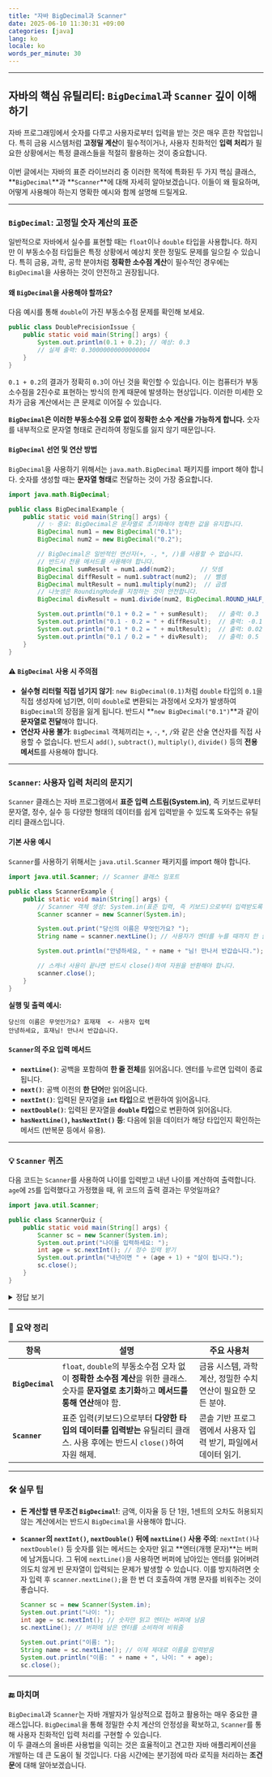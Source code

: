 ```yaml
---
title: "자바 BigDecimal과 Scanner"
date: 2025-06-10 11:30:31 +09:00
categories: [java]
lang: ko
locale: ko
words_per_minute: 30
---
```

-----

## 자바의 핵심 유틸리티: `BigDecimal`과 `Scanner` 깊이 이해하기

자바 프로그래밍에서 숫자를 다루고 사용자로부터 입력을 받는 것은 매우 흔한 작업입니다. 특히 금융 시스템처럼 **고정밀 계산**이 필수적이거나, 사용자 친화적인 **입력 처리**가 필요한 상황에서는 특정 클래스들을 적절히 활용하는 것이 중요합니다.
<br><br>
이번 글에서는 자바의 표준 라이브러리 중 이러한 목적에 특화된 두 가지 핵심 클래스, \*\*`BigDecimal`\*\*과 \*\*`Scanner`\*\*에 대해 자세히 알아보겠습니다. 이들이 왜 필요하며, 어떻게 사용해야 하는지 명확한 예시와 함께 설명해 드릴게요.

-----

### `BigDecimal`: 고정밀 숫자 계산의 표준

일반적으로 자바에서 실수를 표현할 때는 `float`이나 `double` 타입을 사용합니다. 하지만 이 부동소수점 타입들은 특정 상황에서 예상치 못한 정밀도 문제를 일으킬 수 있습니다. 특히 금융, 과학, 공학 분야처럼 **정확한 소수점 계산**이 필수적인 경우에는 `BigDecimal`을 사용하는 것이 안전하고 권장됩니다.

#### 왜 `BigDecimal`을 사용해야 할까요?

다음 예시를 통해 `double`이 가진 부동소수점 문제를 확인해 보세요.

```java
public class DoublePrecisionIssue {
    public static void main(String[] args) {
        System.out.println(0.1 + 0.2); // 예상: 0.3
        // 실제 출력: 0.30000000000000004
    }
}
```

`0.1 + 0.2`의 결과가 정확히 `0.3`이 아닌 것을 확인할 수 있습니다. 이는 컴퓨터가 부동소수점을 2진수로 표현하는 방식의 한계 때문에 발생하는 현상입니다. 이러한 미세한 오차가 금융 계산에서는 큰 문제로 이어질 수 있습니다.

**`BigDecimal`은 이러한 부동소수점 오류 없이 정확한 소수 계산을 가능하게 합니다.** 숫자를 내부적으로 문자열 형태로 관리하여 정밀도를 잃지 않기 때문입니다.

#### `BigDecimal` 선언 및 연산 방법

`BigDecimal`을 사용하기 위해서는 `java.math.BigDecimal` 패키지를 import 해야 합니다. 숫자를 생성할 때는 **문자열 형태**로 전달하는 것이 가장 중요합니다.

```java
import java.math.BigDecimal;

public class BigDecimalExample {
    public static void main(String[] args) {
        // ✨ 중요: BigDecimal은 문자열로 초기화해야 정확한 값을 유지합니다.
        BigDecimal num1 = new BigDecimal("0.1");
        BigDecimal num2 = new BigDecimal("0.2");

        // BigDecimal은 일반적인 연산자(+, -, *, /)를 사용할 수 없습니다.
        // 반드시 전용 메서드를 사용해야 합니다.
        BigDecimal sumResult = num1.add(num2);       // 덧셈
        BigDecimal diffResult = num1.subtract(num2);  // 뺄셈
        BigDecimal multResult = num1.multiply(num2);  // 곱셈
        // 나눗셈은 RoundingMode를 지정하는 것이 안전합니다.
        BigDecimal divResult = num1.divide(num2, BigDecimal.ROUND_HALF_UP); // 나눗셈 (반올림 모드 지정)

        System.out.println("0.1 + 0.2 = " + sumResult);   // 출력: 0.3
        System.out.println("0.1 - 0.2 = " + diffResult);  // 출력: -0.1
        System.out.println("0.1 * 0.2 = " + multResult);  // 출력: 0.02
        System.out.println("0.1 / 0.2 = " + divResult);   // 출력: 0.5
    }
}
```

#### ⚠ `BigDecimal` 사용 시 주의점

  * **실수형 리터럴 직접 넘기지 않기**: `new BigDecimal(0.1)`처럼 `double` 타입의 `0.1`을 직접 생성자에 넘기면, 이미 `double`로 변환되는 과정에서 오차가 발생하여 `BigDecimal`의 장점을 잃게 됩니다. 반드시 \*\*`new BigDecimal("0.1")`\*\*과 같이 **문자열로 전달**해야 합니다.
  * **연산자 사용 불가**: `BigDecimal` 객체끼리는 `+`, `-`, `*`, `/`와 같은 산술 연산자를 직접 사용할 수 없습니다. 반드시 `add()`, `subtract()`, `multiply()`, `divide()` 등의 **전용 메서드**를 사용해야 합니다.

-----

### `Scanner`: 사용자 입력 처리의 문지기

`Scanner` 클래스는 자바 프로그램에서 **표준 입력 스트림(System.in)**, 즉 키보드로부터 문자열, 정수, 실수 등 다양한 형태의 데이터를 쉽게 입력받을 수 있도록 도와주는 유틸리티 클래스입니다.

#### 기본 사용 예시

`Scanner`를 사용하기 위해서는 `java.util.Scanner` 패키지를 import 해야 합니다.

```java
import java.util.Scanner; // Scanner 클래스 임포트

public class ScannerExample {
    public static void main(String[] args) {
        // Scanner 객체 생성: System.in(표준 입력, 즉 키보드)으로부터 입력받도록 설정
        Scanner scanner = new Scanner(System.in); 

        System.out.print("당신의 이름은 무엇인가요? ");
        String name = scanner.nextLine(); // 사용자가 엔터를 누를 때까지 한 줄 전체를 문자열로 읽어옴

        System.out.println("안녕하세요, " + name + "님! 만나서 반갑습니다.");

        // 스캐너 사용이 끝나면 반드시 close()하여 자원을 반환해야 합니다.
        scanner.close(); 
    }
}
```

**실행 및 출력 예시:**

```
당신의 이름은 무엇인가요? 효재재  <- 사용자 입력
안녕하세요, 효재님! 만나서 반갑습니다.
```

#### `Scanner`의 주요 입력 메서드

  * **`nextLine()`**: 공백을 포함하여 **한 줄 전체**를 읽어옵니다. 엔터를 누르면 입력이 종료됩니다.
  * **`next()`**: 공백 이전의 **한 단어**만 읽어옵니다.
  * **`nextInt()`**: 입력된 문자열을 **`int` 타입**으로 변환하여 읽어옵니다.
  * **`nextDouble()`**: 입력된 문자열을 **`double` 타입**으로 변환하여 읽어옵니다.
  * **`hasNextLine()`, `hasNextInt()` 등**: 다음에 읽을 데이터가 해당 타입인지 확인하는 메서드 (반복문 등에서 유용).

-----

### 💡 `Scanner` 퀴즈

다음 코드는 `Scanner`를 사용하여 나이를 입력받고 내년 나이를 계산하여 출력합니다. `age`에 `25`를 입력했다고 가정했을 때, 위 코드의 출력 결과는 무엇일까요?

```java
import java.util.Scanner;

public class ScannerQuiz {
    public static void main(String[] args) {
        Scanner sc = new Scanner(System.in);
        System.out.print("나이를 입력하세요: ");
        int age = sc.nextInt(); // 정수 입력 받기
        System.out.println("내년이면 " + (age + 1) + "살이 됩니다.");
        sc.close();
    }
}
```

<details>
<summary>정답 보기</summary>
<br>
입력: 25
<br>
출력: 내년이면 26살이 됩니다.
<br>
설명:
<br>
1.  System.out.print("나이를 입력하세요: ");가 출력됩니다.<br>
2.  사용자가 25를 입력하고 엔터를 누릅니다.<br>
3.  int age = sc.nextInt();를 통해 25가 age변수에 정수형으로 저장됩니다.<br>
4.  System.out.println("내년이면 " + (age + 1) + "살이 됩니다.");에서 (age + 1)은 (25 + 1)이 되어 26이 됩니다.<br>
5.  최종적으로 내년이면 26살이 됩니다.가 출력됩니다.<br>

</details>

-----

### 📌 요약 정리

| 항목 | 설명 | 주요 사용처 |
|---|---|---|
| **`BigDecimal`** | `float`, `double`의 부동소수점 오차 없이 **정확한 소수점 계산**을 위한 클래스. 숫자를 **문자열로 초기화**하고 **메서드를 통해 연산**해야 함. | 금융 시스템, 과학 계산, 정밀한 수치 연산이 필요한 모든 분야. |
| **`Scanner`** | 표준 입력(키보드)으로부터 **다양한 타입의 데이터를 입력받는** 유틸리티 클래스. 사용 후에는 반드시 `close()`하여 자원 해제. | 콘솔 기반 프로그램에서 사용자 입력 받기, 파일에서 데이터 읽기. |

-----

### 🛠 실무 팁

  * **돈 계산할 땐 무조건 `BigDecimal`\!**: 금액, 이자율 등 단 1원, 1센트의 오차도 허용되지 않는 계산에서는 반드시 `BigDecimal`을 사용해야 합니다.

  * **`Scanner`의 `nextInt()`, `nextDouble()` 뒤에 `nextLine()` 사용 주의**: `nextInt()`나 `nextDouble()` 등 숫자를 읽는 메서드는 숫자만 읽고 \*\*엔터(개행 문자)\*\*는 버퍼에 남겨둡니다. 그 뒤에 `nextLine()`을 사용하면 버퍼에 남아있는 엔터를 읽어버려 의도치 않게 빈 문자열이 입력되는 문제가 발생할 수 있습니다. 이를 방지하려면 숫자 입력 후 `scanner.nextLine();`을 한 번 더 호출하여 개행 문자를 비워주는 것이 좋습니다.

    ```java
    Scanner sc = new Scanner(System.in);
    System.out.print("나이: ");
    int age = sc.nextInt(); // 숫자만 읽고 엔터는 버퍼에 남음
    sc.nextLine(); // 버퍼에 남은 엔터를 소비하여 비워줌

    System.out.print("이름: ");
    String name = sc.nextLine(); // 이제 제대로 이름을 입력받음
    System.out.println("이름: " + name + ", 나이: " + age);
    sc.close();
    ```

-----

### 🔚 마치며

`BigDecimal`과 `Scanner`는 자바 개발자가 일상적으로 접하고 활용하는 매우 중요한 클래스입니다. `BigDecimal`을 통해 정밀한 수치 계산의 안정성을 확보하고, `Scanner`를 통해 사용자 친화적인 입력 처리를 구현할 수 있습니다.
<br>
이 두 클래스의 올바른 사용법을 익히는 것은 효율적이고 견고한 자바 애플리케이션을 개발하는 데 큰 도움이 될 것입니다. 다음 시간에는 분기점에 따라 
로직을 처리하는 **조건문**에 대해 알아보겠습니다.